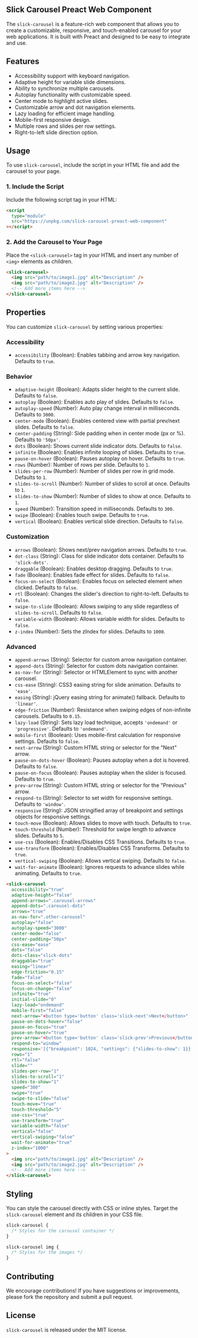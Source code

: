 ## Slick Carousel Preact Web Component

The `slick-carousel` is a feature-rich web component that allows you to create a customizable, responsive, and touch-enabled carousel for your web applications. It is built with Preact and designed to be easy to integrate and use.

## Features

- Accessibility support with keyboard navigation.
- Adaptive height for variable slide dimensions.
- Ability to synchronize multiple carousels.
- Autoplay functionality with customizable speed.
- Center mode to highlight active slides.
- Customizable arrow and dot navigation elements.
- Lazy loading for efficient image handling.
- Mobile-first responsive design.
- Multiple rows and slides per row settings.
- Right-to-left slide direction option.

## Usage

To use `slick-carousel`, include the script in your HTML file and add the carousel to your page.

### 1. Include the Script

Include the following script tag in your HTML:

```html
<script
  type="module"
  src="https://unpkg.com/slick-carousel-preact-web-component"
></script>
```

### 2. Add the Carousel to Your Page

Place the `<slick-carousel>` tag in your HTML and insert any number of `<img>` elements as children.

```html
<slick-carousel>
  <img src="path/to/image1.jpg" alt="Description" />
  <img src="path/to/image2.jpg" alt="Description" />
  <!-- Add more items here -->
</slick-carousel>
```

## Properties

You can customize `slick-carousel` by setting various properties:

### Accessibility

- `accessibility` (Boolean): Enables tabbing and arrow key navigation. Defaults to `true`.

### Behavior

- `adaptive-height` (Boolean): Adapts slider height to the current slide. Defaults to `false`.
- `autoplay` (Boolean): Enables auto play of slides. Defaults to `false`.
- `autoplay-speed` (Number): Auto play change interval in milliseconds. Defaults to `3000`.
- `center-mode` (Boolean): Enables centered view with partial prev/next slides. Defaults to `false`.
- `center-padding` (String): Side padding when in center mode (px or %). Defaults to `'50px'`.
- `dots` (Boolean): Shows current slide indicator dots. Defaults to `false`.
- `infinite` (Boolean): Enables infinite looping of slides. Defaults to `true`.
- `pause-on-hover` (Boolean): Pauses autoplay on hover. Defaults to `true`.
- `rows` (Number): Number of rows per slide. Defaults to `1`.
- `slides-per-row` (Number): Number of slides per row in grid mode. Defaults to `1`.
- `slides-to-scroll` (Number): Number of slides to scroll at once. Defaults to `1`.
- `slides-to-show` (Number): Number of slides to show at once. Defaults to `1`.
- `speed` (Number): Transition speed in milliseconds. Defaults to `300`.
- `swipe` (Boolean): Enables touch swipe. Defaults to `true`.
- `vertical` (Boolean): Enables vertical slide direction. Defaults to `false`.

### Customization

- `arrows` (Boolean): Shows next/prev navigation arrows. Defaults to `true`.
- `dot-class` (String): Class for slide indicator dots container. Defaults to `'slick-dots'`.
- `draggable` (Boolean): Enables desktop dragging. Defaults to `true`.
- `fade` (Boolean): Enables fade effect for slides. Defaults to `false`.
- `focus-on-select` (Boolean): Enables focus on selected element when clicked. Defaults to `false`.
- `rtl` (Boolean): Changes the slider's direction to right-to-left. Defaults to `false`.
- `swipe-to-slide` (Boolean): Allows swiping to any slide regardless of `slides-to-scroll`. Defaults to `false`.
- `variable-width` (Boolean): Allows variable width for slides. Defaults to `false`.
- `z-index` (Number): Sets the zIndex for slides. Defaults to `1000`.

### Advanced

- `append-arrows` (String): Selector for custom arrow navigation container.
- `append-dots` (String): Selector for custom dots navigation container.
- `as-nav-for` (String): Selector or HTMLElement to sync with another carousel.
- `css-ease` (String): CSS3 easing string for slide animation. Defaults to `'ease'`.
- `easing` (String): jQuery easing string for animate() fallback. Defaults to `'linear'`.
- `edge-friction` (Number): Resistance when swiping edges of non-infinite carousels. Defaults to `0.15`.
- `lazy-load` (String): Sets lazy load technique, accepts `'ondemand'` or `'progressive'`. Defaults to `'ondemand'`.
- `mobile-first` (Boolean): Uses mobile-first calculation for responsive settings. Defaults to `false`.
- `next-arrow` (String): Custom HTML string or selector for the "Next" arrow.
- `pause-on-dots-hover` (Boolean): Pauses autoplay when a dot is hovered. Defaults to `false`.
- `pause-on-focus` (Boolean): Pauses autoplay when the slider is focused. Defaults to `true`.
- `prev-arrow` (String): Custom HTML string or selector for the "Previous" arrow.
- `respond-to` (String): Selector to set width for responsive settings. Defaults to `'window'`.
- `responsive` (String): JSON stringified array of breakpoint and settings objects for responsive settings.
- `touch-move` (Boolean): Allows slides to move with touch. Defaults to `true`.
- `touch-threshold` (Number): Threshold for swipe length to advance slides. Defaults to `5`.
- `use-css` (Boolean): Enables/Disables CSS Transitions. Defaults to `true`.
- `use-transform` (Boolean): Enables/Disables CSS Transforms. Defaults to `true`.
- `vertical-swiping` (Boolean): Allows vertical swiping. Defaults to `false`.
- `wait-for-animate` (Boolean): Ignores requests to advance slides while animating. Defaults to `true`.

```html
<slick-carousel
  accessibility="true"
  adaptive-height="false"
  append-arrows=".carousel-arrows"
  append-dots=".carousel-dots"
  arrows="true"
  as-nav-for=".other-carousel"
  autoplay="false"
  autoplay-speed="3000"
  center-mode="false"
  center-padding="50px"
  css-ease="ease"
  dots="false"
  dots-class="slick-dots"
  draggable="true"
  easing="linear"
  edge-friction="0.15"
  fade="false"
  focus-on-select="false"
  focus-on-change="false"
  infinite="true"
  initial-slide="0"
  lazy-load="ondemand"
  mobile-first="false"
  next-arrow="<button type='button' class='slick-next'>Next</button>"
  pause-on-dots-hover="false"
  pause-on-focus="true"
  pause-on-hover="true"
  prev-arrow="<button type='button' class='slick-prev'>Previous</button>"
  respond-to="window"
  responsive='[{"breakpoint": 1024, "settings": {"slides-to-show": 1}}, {"breakpoint": 600, "settings": {"slides-to-show": 2}}]'
  rows="1"
  rtl="false"
  slide=""
  slides-per-row="1"
  slides-to-scroll="1"
  slides-to-show="1"
  speed="300"
  swipe="true"
  swipe-to-slide="false"
  touch-move="true"
  touch-threshold="5"
  use-css="true"
  use-transform="true"
  variable-width="false"
  vertical="false"
  vertical-swiping="false"
  wait-for-animate="true"
  z-index="1000"
>
  <img src="path/to/image1.jpg" alt="Description" />
  <img src="path/to/image2.jpg" alt="Description" />
  <!-- Add more items here -->
</slick-carousel>
```

## Styling

You can style the carousel directly with CSS or inline styles. Target the `slick-carousel` element and its children in your CSS file.

```css
slick-carousel {
  /* Styles for the carousel container */
}

slick-carousel img {
  /* Styles for the images */
}
```

## Contributing

We encourage contributions! If you have suggestions or improvements, please fork the repository and submit a pull request.

## License

`slick-carousel` is released under the MIT license.
